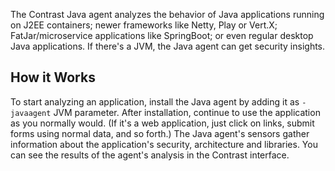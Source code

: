<!--
title: "Java Agent Overview"
description: "Overview of the Java Agent"
tags: "installation Java agent overview introduction"
-->

The Contrast Java agent analyzes the behavior of Java applications running on J2EE containers; newer frameworks like Netty, Play or Vert.X; FatJar/microservice applications like SpringBoot; or even regular desktop Java applications. If there's a JVM, the Java agent can get security insights.

## How it Works
To start analyzing an application, install the Java agent by adding it as `-javaagent` JVM parameter. After installation, continue to use the application as you normally would. (If it's a web application, just click on links, submit forms using normal data, and so forth.) The Java agent's sensors gather information about the application's security, architecture and libraries. You can see the results of the agent's analysis in the Contrast interface.
